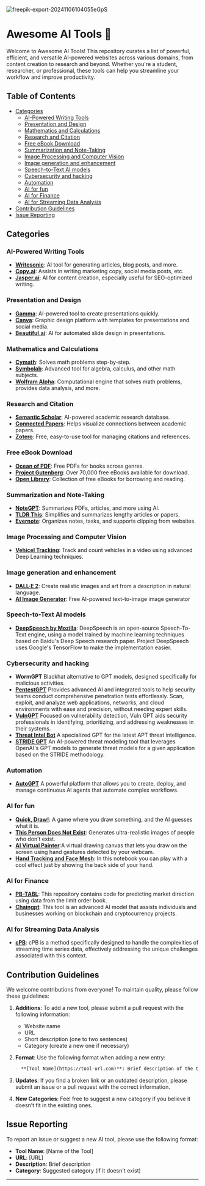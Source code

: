 ![freepik-export-20241106104055eGpS](https://github.com/user-attachments/assets/693d2162-e578-43e2-af86-69992b8aed17)

# Awesome AI Tools 🚀

Welcome to Awesome AI Tools! This repository curates a list of powerful, efficient, and versatile AI-powered websites across various domains, from content creation to research and beyond. Whether you're a student, researcher, or professional, these tools can help you streamline your workflow and improve productivity.

## Table of Contents
- [Categories](#categories)
  - [AI-Powered Writing Tools](#ai-powered-writing-tools)
  - [Presentation and Design](#presentation-and-design)
  - [Mathematics and Calculations](#mathematics-and-calculations)
  - [Research and Citation](#research-and-citation)
  - [Free eBook Download](#free-ebook-download)
  - [Summarization and Note-Taking](#summarization-and-note-taking)
  - [Image Processing and Computer Vision](#image-processing-and-computer-vision)
  - [Image generation and enhancement](#image-generation-and-enhancement)
  - [Speech-to-Text AI models](#speech-to-text-ai-models)
  - [Cybersecurity and hacking](#cybersecurity-and-hacking)
  - [Automation](#automation)
  - [AI for fun](#ai-for-fun)
  - [AI for Finance](#ai-for-Finance)
  - [AI for Streaming Data Analysis](#ai-for-Streaming-data-analysis)
- [Contribution Guidelines](#contribution-guidelines)
- [Issue Reporting](#issue-reporting)


## Categories

### AI-Powered Writing Tools
- **[Writesonic](https://writesonic.com)**: AI tool for generating articles, blog posts, and more.
- **[Copy.ai](https://copy.ai)**: Assists in writing marketing copy, social media posts, etc.
- **[Jasper.ai](https://jasper.ai)**: AI for content creation, especially useful for SEO-optimized writing.

### Presentation and Design
- **[Gamma](https://gamma.app)**: AI-powered tool to create presentations quickly.
- **[Canva](https://www.canva.com)**: Graphic design platform with templates for presentations and social media.
- **[Beautiful.ai](https://www.beautiful.ai)**: AI for automated slide design in presentations.

### Mathematics and Calculations
- **[Cymath](https://www.cymath.com)**: Solves math problems step-by-step.
- **[Symbolab](https://www.symbolab.com)**: Advanced tool for algebra, calculus, and other math subjects.
- **[Wolfram Alpha](https://www.wolframalpha.com)**: Computational engine that solves math problems, provides data analysis, and more.

### Research and Citation
- **[Semantic Scholar](https://www.semanticscholar.org)**: AI-powered academic research database.
- **[Connected Papers](https://www.connectedpapers.com)**: Helps visualize connections between academic papers.
- **[Zotero](https://www.zotero.org)**: Free, easy-to-use tool for managing citations and references.

### Free eBook Download
- **[Ocean of PDF](https://oceanofpdf.com)**: Free PDFs for books across genres.
- **[Project Gutenberg](https://www.gutenberg.org)**: Over 70,000 free eBooks available for download.
- **[Open Library](https://openlibrary.org)**: Collection of free eBooks for borrowing and reading.

### Summarization and Note-Taking
- **[NoteGPT](https://www.notegpt.com)**: Summarizes PDFs, articles, and more using AI.
- **[TLDR This](https://tldrthis.com)**: Simplifies and summarizes lengthy articles or papers.
- **[Evernote](https://evernote.com)**: Organizes notes, tasks, and supports clipping from websites.

### Image Processing and Computer Vision
- **[Vehicel Tracking](https://github.com/milad-goudarzi/Object-tracking)**: Track and count vehicles in a video using advanced Deep Learning techniques.

### Image generation and enhancement
- **[DALL·E 2](https://openai.com/index/dall-e-2/)**: Create realistic images and art from a description in natural language.
- **[AI Image Generator](https://www.aiimagegenerator.org)**: Free AI-powered text-to-image image generator

### Speech-to-Text AI models
- **[DeepSpeech by Mozilla](https://github.com/mozilla/DeepSpeech)**: DeepSpeech is an open-source Speech-To-Text engine, using a model trained by machine learning techniques based on Baidu's Deep Speech research paper. Project DeepSpeech uses Google's TensorFlow to make the implementation easier.

### Cybersecurity and hacking
- **WormGPT** Blackhat alternative to GPT models, designed specifically for malicious activities.
- **[PentestGPT](https://pentestgpt.ai/)** Provides advanced AI and integrated tools to help security teams conduct comprehensive penetration tests effortlessly. Scan, exploit, and analyze web applications, networks, and cloud environments with ease and precision, without needing expert skills.
- **[VulnGPT](https://chatgpt.com/g/g-blU09Cvvf-vulngpt)** Focused on vulnerability detection, Vuln GPT aids security professionals in identifying, prioritizing, and addressing weaknesses in their systems.
- **[Threat Intel Bot](https://chatgpt.com/g/g-Vy4rIqiCF-threat-intel-bot)** A specialized GPT for the latest APT threat intelligence.
- **[STRIDE GPT](https://stridegpt.streamlit.app/)** An AI-powered threat modeling tool that leverages OpenAI's GPT models to generate threat models for a given application based on the STRIDE methodology.

### Automation
- **[AutoGPT](https://github.com/Significant-Gravitas/AutoGPT)** A powerful platform that allows you to create, deploy, and manage continuous AI agents that automate complex workflows.

### AI for fun
- **[Quick, Draw!](https://quickdraw.withgoogle.com/)**: A game where you draw something, and the AI guesses what it is.
- **[This Person Does Not Exist](https://thispersondoesnotexist.com/)**: Generates ultra-realistic images of people who don’t exist.
- **[AI Virtual Painter](https://github.com/MohamedAlaouiMhamdi/AI_virtual_Painter)**:A virtual drawing canvas that lets you draw on the screen using hand gestures detected by your webcam.
- **[Hand Tracking and Face Mesh](https://github.com/milad-goudarzi/Hand-tracking-and-face-mesh/tree/main)**: In this notebook you can play with a cool effect just by showing the back side of your hand.

### AI for Finance
- **[PB-TABL](https://github.com/rezapaki1376/PB-TABL)**: This repository contains code for predicting market direction using data from the limit order book.
- **[Chaingpt](https://www.chaingpt.org/)**: This tool is an advanced AI model that assists individuals and businesses working on blockchain and cryptocurrency projects.

### AI for Streaming Data Analysis
- **[cPB](https://github.com/rezapaki1376/cPB)**: cPB is a method specifically designed to handle the complexities of streaming time series data, effectively addressing the unique challenges associated with this context.

## Contribution Guidelines

We welcome contributions from everyone! To maintain quality, please follow these guidelines:

1. **Additions**: To add a new tool, please submit a pull request with the following information:
   - Website name
   - URL
   - Short description (one to two sentences)
   - Category (create a new one if necessary)

2. **Format**: Use the following format when adding a new entry:
   ```markdown
   - **[Tool Name](https://tool-url.com)**: Brief description of the tool.
   ```

3. **Updates**: If you find a broken link or an outdated description, please submit an issue or a pull request with the correct information.

4. **New Categories**: Feel free to suggest a new category if you believe it doesn’t fit in the existing ones.

## Issue Reporting

To report an issue or suggest a new AI tool, please use the following format:

- **Tool Name**: [Name of the Tool]
- **URL**: [URL]
- **Description**: Brief description
- **Category**: Suggested category (if it doesn't exist)

---
